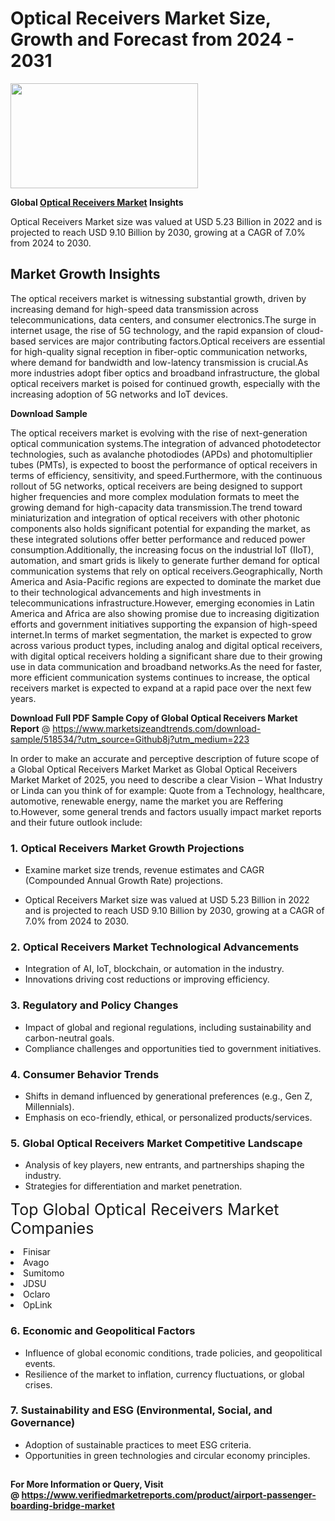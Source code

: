 <H1>Optical Receivers Market Size, Growth and Forecast from 2024 - 2031</H1><img class="aligncenter size-medium wp-image-584254" src="https://thirdeyenews.in/wp-content/uploads/2024/09/Global-Market-Research-300x168.jpeg" alt="" width="300" height="168" /><p><strong>Global&nbsp;<a href="https://www.marketsizeandtrends.com/download-sample/518534/?utm_source=Github8j?utm_medium=223">Optical Receivers Market</a> Insights</strong></p><p>Optical Receivers Market size was valued at USD 5.23 Billion in 2022 and is projected to reach USD 9.10 Billion by 2030, growing at a CAGR of 7.0% from 2024 to 2030.</p><p><h2>Market Growth Insights</h2> <p>The optical receivers market is witnessing substantial growth, driven by increasing demand for high-speed data transmission across telecommunications, data centers, and consumer electronics.The surge in internet usage, the rise of 5G technology, and the rapid expansion of cloud-based services are major contributing factors.Optical receivers are essential for high-quality signal reception in fiber-optic communication networks, where demand for bandwidth and low-latency transmission is crucial.As more industries adopt fiber optics and broadband infrastructure, the global optical receivers market is poised for continued growth, especially with the increasing adoption of 5G networks and IoT devices.</p> <p><strong>Download Sample</strong></p> <p>The optical receivers market is evolving with the rise of next-generation optical communication systems.The integration of advanced photodetector technologies, such as avalanche photodiodes (APDs) and photomultiplier tubes (PMTs), is expected to boost the performance of optical receivers in terms of efficiency, sensitivity, and speed.Furthermore, with the continuous rollout of 5G networks, optical receivers are being designed to support higher frequencies and more complex modulation formats to meet the growing demand for high-capacity data transmission.The trend toward miniaturization and integration of optical receivers with other photonic components also holds significant potential for expanding the market, as these integrated solutions offer better performance and reduced power consumption.Additionally, the increasing focus on the industrial IoT (IIoT), automation, and smart grids is likely to generate further demand for optical communication systems that rely on optical receivers.Geographically, North America and Asia-Pacific regions are expected to dominate the market due to their technological advancements and high investments in telecommunications infrastructure.However, emerging economies in Latin America and Africa are also showing promise due to increasing digitization efforts and government initiatives supporting the expansion of high-speed internet.In terms of market segmentation, the market is expected to grow across various product types, including analog and digital optical receivers, with digital optical receivers holding a significant share due to their growing use in data communication and broadband networks.As the need for faster, more efficient communication systems continues to increase, the optical receivers market is expected to expand at a rapid pace over the next few years.<p><span class=""><strong>Download Full PDF Sample Copy of Global Optical Receivers Market Report</strong> @ <a href="https://www.marketsizeandtrends.com/download-sample/518534/?utm_source=Github8j?utm_medium=223" target="_blank">https://www.marketsizeandtrends.com/download-sample/518534/?utm_source=Github8j?utm_medium=223</a></span></p><p>In order to make an accurate and perceptive description of future scope of a Global&nbsp;Optical Receivers Market Market as Global&nbsp;Optical Receivers Market Market of 2025, you need to describe a clear Vision &ndash; What Industry or Linda can you think of for example: Quote from a Technology, healthcare, automotive, renewable energy, name the market you are Reffering to.However, some general trends and factors usually impact market reports and their future outlook include:</p><h3>1.&nbsp;<strong>Optical Receivers Market Growth Projections</strong></h3><ul><li>Examine market size trends, revenue estimates and CAGR (Compounded Annual Growth Rate) projections.</li><li><p>Optical Receivers Market size was valued at USD 5.23 Billion in 2022 and is projected to reach USD 9.10 Billion by 2030, growing at a CAGR of 7.0% from 2024 to 2030.</p></li></ul><h3>2.&nbsp;<strong>Optical Receivers Market Technological Advancements</strong></h3><ul><li>Integration of AI, IoT, blockchain, or automation in the industry.</li><li>Innovations driving cost reductions or improving efficiency.</li></ul><h3>3.&nbsp;<strong>Regulatory and Policy Changes</strong></h3><ul><li>Impact of global and regional regulations, including sustainability and carbon-neutral goals.</li><li>Compliance challenges and opportunities tied to government initiatives.</li></ul><h3>4.&nbsp;<strong>Consumer Behavior Trends</strong></h3><ul><li>Shifts in demand influenced by generational preferences (e.g., Gen Z, Millennials).</li><li>Emphasis on eco-friendly, ethical, or personalized products/services.</li></ul><h3>5.&nbsp;<strong>Global Optical Receivers Market Competitive Landscape</strong></h3><ul><li>Analysis of key players, new entrants, and partnerships shaping the industry.</li><li>Strategies for differentiation and market penetration.</li></ul><p data-pm-slice="1 1 []"><span style="color: inherit; font-family: inherit; font-size: 25px;">Top Global Optical Receivers Market Companies</span></p><div class="" data-test-id=""><p><li>Finisar</li><li> Avago</li><li> Sumitomo</li><li> JDSU</li><li> Oclaro</li><li> OpLink</li></p></div><h3>6.&nbsp;<strong>Economic and Geopolitical Factors</strong></h3><ul><li>Influence of global economic conditions, trade policies, and geopolitical events.</li><li>Resilience of the market to inflation, currency fluctuations, or global crises.</li></ul><h3>7.&nbsp;<strong>Sustainability and ESG (Environmental, Social, and Governance)</strong></h3><ul><li>Adoption of sustainable practices to meet ESG criteria.</li><li>Opportunities in green technologies and circular economy principles.</li></ul><h2><strong style="font-size: 14px;">For More Information or Query, Visit @&nbsp;</strong><a style="background-color: #ffffff; font-size: 14px;" href="https://www.marketsizeandtrends.com/report/optical-receivers-market/" target="_blank">https://www.verifiedmarketreports.com/product/airport-passenger-boarding-bridge-market</a></h2>